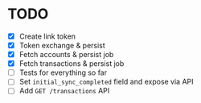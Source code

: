 # TODO

- [x] Create link token
- [x] Token exchange & persist
- [x] Fetch accounts & persist job
- [x] Fetch transactions & persist job
- [ ] Tests for everything so far
- [ ] Set `initial_sync_completed` field and expose via API
- [ ] Add `GET /transactions` API
